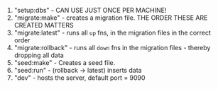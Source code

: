 1. "setup:dbs" - CAN USE JUST ONCE PER MACHINE!
2. "migrate:make" - creates a migration file. THE ORDER THESE ARE CREATED MATTERS
3. "migrate:latest" - runs all `up` fns, in the migration files in the correct order
4. "migrate:rollback" - runs all `down` fns in the migration files - thereby dropping all data
5. "seed:make" - Creates a seed file.
6. "seed:run" - (rollback -> latest) inserts data
7. "dev" - hosts the server, default port = 9090
